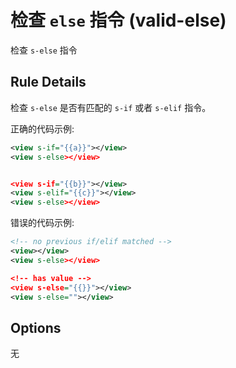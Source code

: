 # 检查 `else` 指令 (valid-else)

检查 `s-else` 指令

## Rule Details

检查 `s-else` 是否有匹配的 `s-if` 或者 `s-elif` 指令。

正确的代码示例:

```xml
<view s-if="{{a}}"></view>
<view s-else></view>


<view s-if="{{b}}"></view>
<view s-elif="{{c}}"></view>
<view s-else></view>
```

错误的代码示例:

```xml
<!-- no previous if/elif matched -->
<view></view>
<view s-else></view>

<!-- has value -->
<view s-else="{{}}"></view>
<view s-else=""></view>

```

## Options

无
